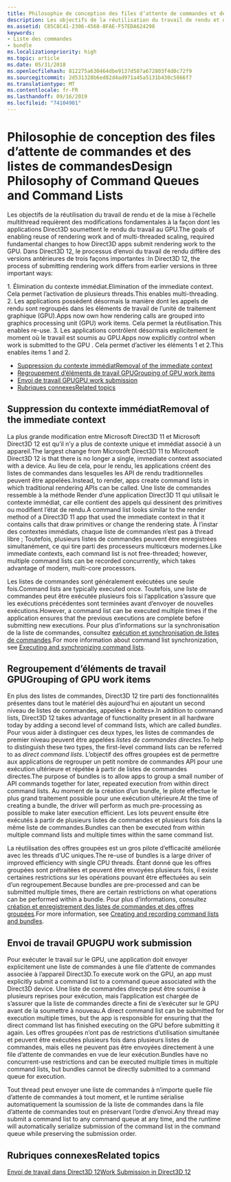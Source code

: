 ```yaml
---
title: Philosophie de conception des files d’attente de commandes et des listes de commandes
description: Les objectifs de la réutilisation du travail de rendu et de la mise à l’échelle multithread requièrent des modifications fondamentales à la façon dont les applications Direct3D soumettent le rendu du travail au GPU.
ms.assetid: C85C8C41-2306-4568-8FAE-F57EDA624298
keywords:
- Liste des commandes
- bundle
ms.localizationpriority: high
ms.topic: article
ms.date: 05/31/2018
ms.openlocfilehash: 812275a630464dbe9137d587a672803f4d0c72f9
ms.sourcegitcommit: 2d531328b6ed82d4ad971a45a5131b430c5866f7
ms.translationtype: MT
ms.contentlocale: fr-FR
ms.lasthandoff: 09/16/2019
ms.locfileid: "74104901"
---
```

# <a name="design-philosophy-of-command-queues-and-command-lists"></a><span data-ttu-id="f6f10-105">Philosophie de conception des files d’attente de commandes et des listes de commandes</span><span class="sxs-lookup"><span data-stu-id="f6f10-105">Design Philosophy of Command Queues and Command Lists</span></span>

<span data-ttu-id="f6f10-106">Les objectifs de la réutilisation du travail de rendu et de la mise à l’échelle multithread requièrent des modifications fondamentales à la façon dont les applications Direct3D soumettent le rendu du travail au GPU.</span><span class="sxs-lookup"><span data-stu-id="f6f10-106">The goals of enabling reuse of rendering work and of multi-threaded scaling, required fundamental changes to how Direct3D apps submit rendering work to the GPU.</span></span> <span data-ttu-id="f6f10-107">Dans Direct3D 12, le processus d’envoi du travail de rendu diffère des versions antérieures de trois façons importantes :</span><span class="sxs-lookup"><span data-stu-id="f6f10-107">In Direct3D 12, the process of submitting rendering work differs from earlier versions in three important ways:</span></span>

<dl> 1. <span data-ttu-id="f6f10-108">Élimination du contexte immédiat.</span><span class="sxs-lookup"><span data-stu-id="f6f10-108">Elimination of the immediate context.</span></span> <span data-ttu-id="f6f10-109">Cela permet l’activation de plusieurs threads.</span><span class="sxs-lookup"><span data-stu-id="f6f10-109">This enables multi-threading.</span></span>  
2. <span data-ttu-id="f6f10-110">Les applications possèdent désormais la manière dont les appels de rendu sont regroupés dans les éléments de travail de l’unité de traitement graphique (GPU).</span><span class="sxs-lookup"><span data-stu-id="f6f10-110">Apps now own how rendering calls are grouped into graphics processing unit (GPU) work items.</span></span> <span data-ttu-id="f6f10-111">Cela permet la réutilisation.</span><span class="sxs-lookup"><span data-stu-id="f6f10-111">This enables re-use.</span></span>  
3. <span data-ttu-id="f6f10-112">Les applications contrôlent désormais explicitement le moment où le travail est soumis au GPU.</span><span class="sxs-lookup"><span data-stu-id="f6f10-112">Apps now explicitly control when work is submitted to the GPU .</span></span> <span data-ttu-id="f6f10-113">Cela permet d’activer les éléments 1 et 2.</span><span class="sxs-lookup"><span data-stu-id="f6f10-113">This enables items 1 and 2.</span></span>  
</dl>

-   [<span data-ttu-id="f6f10-114">Suppression du contexte immédiat</span><span class="sxs-lookup"><span data-stu-id="f6f10-114">Removal of the immediate context</span></span>](#removal-of-the-immediate-context)
-   [<span data-ttu-id="f6f10-115">Regroupement d’éléments de travail GPU</span><span class="sxs-lookup"><span data-stu-id="f6f10-115">Grouping of GPU work items</span></span>](#grouping-of-gpu-work-items)
-   [<span data-ttu-id="f6f10-116">Envoi de travail GPU</span><span class="sxs-lookup"><span data-stu-id="f6f10-116">GPU work submission</span></span>](#gpu-work-submission)
-   [<span data-ttu-id="f6f10-117">Rubriques connexes</span><span class="sxs-lookup"><span data-stu-id="f6f10-117">Related topics</span></span>](#related-topics)

## <a name="removal-of-the-immediate-context"></a><span data-ttu-id="f6f10-118">Suppression du contexte immédiat</span><span class="sxs-lookup"><span data-stu-id="f6f10-118">Removal of the immediate context</span></span>

<span data-ttu-id="f6f10-119">La plus grande modification entre Microsoft Direct3D 11 et Microsoft Direct3D 12 est qu’il n’y a plus de contexte unique et immédiat associé à un appareil.</span><span class="sxs-lookup"><span data-stu-id="f6f10-119">The largest change from Microsoft Direct3D 11 to Microsoft Direct3D 12 is that there is no longer a single, immediate context associated with a device.</span></span> <span data-ttu-id="f6f10-120">Au lieu de cela, pour le rendu, les applications créent des listes de commandes dans lesquelles les API de rendu traditionnelles peuvent être appelées.</span><span class="sxs-lookup"><span data-stu-id="f6f10-120">Instead, to render, apps create command lists in which traditional rendering APIs can be called.</span></span> <span data-ttu-id="f6f10-121">Une liste de commandes ressemble à la méthode Render d’une application Direct3D 11 qui utilisait le contexte immédiat, car elle contient des appels qui dessinent des primitives ou modifient l’état de rendu.</span><span class="sxs-lookup"><span data-stu-id="f6f10-121">A command list looks similar to the render method of a Direct3D 11 app that used the immediate context in that it contains calls that draw primitives or change the rendering state.</span></span> <span data-ttu-id="f6f10-122">À l’instar des contextes immédiats, chaque liste de commandes n’est pas à thread libre ; Toutefois, plusieurs listes de commandes peuvent être enregistrées simultanément, ce qui tire parti des processeurs multicœurs modernes.</span><span class="sxs-lookup"><span data-stu-id="f6f10-122">Like immediate contexts, each command list is not free-threaded; however, multiple command lists can be recorded concurrently, which takes advantage of modern, multi-core processors.</span></span>

<span data-ttu-id="f6f10-123">Les listes de commandes sont généralement exécutées une seule fois.</span><span class="sxs-lookup"><span data-stu-id="f6f10-123">Command lists are typically executed once.</span></span> <span data-ttu-id="f6f10-124">Toutefois, une liste de commandes peut être exécutée plusieurs fois si l’application s’assure que les exécutions précédentes sont terminées avant d’envoyer de nouvelles exécutions.</span><span class="sxs-lookup"><span data-stu-id="f6f10-124">However, a command list can be executed multiple times if the application ensures that the previous executions are complete before submitting new executions.</span></span> <span data-ttu-id="f6f10-125">Pour plus d’informations sur la synchronisation de la liste de commandes, consultez [exécution et synchronisation de listes de commandes](executing-and-synchronizing-command-lists.md).</span><span class="sxs-lookup"><span data-stu-id="f6f10-125">For more information about command list synchronization, see [Executing and synchronizing command lists](executing-and-synchronizing-command-lists.md).</span></span>

## <a name="grouping-of-gpu-work-items"></a><span data-ttu-id="f6f10-126">Regroupement d’éléments de travail GPU</span><span class="sxs-lookup"><span data-stu-id="f6f10-126">Grouping of GPU work items</span></span>

<span data-ttu-id="f6f10-127">En plus des listes de commandes, Direct3D 12 tire parti des fonctionnalités présentes dans tout le matériel dès aujourd’hui en ajoutant un second niveau de listes de commandes, appelées « *bottes*».</span><span class="sxs-lookup"><span data-stu-id="f6f10-127">In addition to command lists, Direct3D 12 takes advantage of functionality present in all hardware today by adding a second level of command lists, which are called *bundles*.</span></span> <span data-ttu-id="f6f10-128">Pour vous aider à distinguer ces deux types, les listes de commandes de premier niveau peuvent être appelées *listes de commandes directes*.</span><span class="sxs-lookup"><span data-stu-id="f6f10-128">To help to distinguish these two types, the first-level command lists can be referred to as *direct command lists*.</span></span> <span data-ttu-id="f6f10-129">L’objectif des offres groupées est de permettre aux applications de regrouper un petit nombre de commandes API pour une exécution ultérieure et répétée à partir de listes de commandes directes.</span><span class="sxs-lookup"><span data-stu-id="f6f10-129">The purpose of bundles is to allow apps to group a small number of API commands together for later, repeated execution from within direct command lists.</span></span> <span data-ttu-id="f6f10-130">Au moment de la création d’un bundle, le pilote effectue le plus grand traitement possible pour une exécution ultérieure.</span><span class="sxs-lookup"><span data-stu-id="f6f10-130">At the time of creating a bundle, the driver will perform as much pre-processing as possible to make later execution efficient.</span></span> <span data-ttu-id="f6f10-131">Les lots peuvent ensuite être exécutés à partir de plusieurs listes de commandes et plusieurs fois dans la même liste de commandes.</span><span class="sxs-lookup"><span data-stu-id="f6f10-131">Bundles can then be executed from within multiple command lists and multiple times within the same command list.</span></span>

<span data-ttu-id="f6f10-132">La réutilisation des offres groupées est un gros pilote d’efficacité améliorée avec les threads d’UC uniques.</span><span class="sxs-lookup"><span data-stu-id="f6f10-132">The re-use of bundles is a large driver of improved efficiency with single CPU threads.</span></span> <span data-ttu-id="f6f10-133">Étant donné que les offres groupées sont prétraitées et peuvent être envoyées plusieurs fois, il existe certaines restrictions sur les opérations pouvant être effectuées au sein d’un regroupement.</span><span class="sxs-lookup"><span data-stu-id="f6f10-133">Because bundles are pre-processed and can be submitted multiple times, there are certain restrictions on what operations can be performed within a bundle.</span></span> <span data-ttu-id="f6f10-134">Pour plus d’informations, consultez [création et enregistrement des listes de commandes et des offres groupées](recording-command-lists-and-bundles.md).</span><span class="sxs-lookup"><span data-stu-id="f6f10-134">For more information, see [Creating and recording command lists and bundles](recording-command-lists-and-bundles.md).</span></span>

## <a name="gpu-work-submission"></a><span data-ttu-id="f6f10-135">Envoi de travail GPU</span><span class="sxs-lookup"><span data-stu-id="f6f10-135">GPU work submission</span></span>

<span data-ttu-id="f6f10-136">Pour exécuter le travail sur le GPU, une application doit envoyer explicitement une liste de commandes à une file d’attente de commandes associée à l’appareil Direct3D.</span><span class="sxs-lookup"><span data-stu-id="f6f10-136">To execute work on the GPU, an app must explicitly submit a command list to a command queue associated with the Direct3D device.</span></span> <span data-ttu-id="f6f10-137">Une liste de commandes directe peut être soumise à plusieurs reprises pour exécution, mais l’application est chargée de s’assurer que la liste de commandes directe a fini de s’exécuter sur le GPU avant de la soumettre à nouveau.</span><span class="sxs-lookup"><span data-stu-id="f6f10-137">A direct command list can be submitted for execution multiple times, but the app is responsible for ensuring that the direct command list has finished executing on the GPU before submitting it again.</span></span> <span data-ttu-id="f6f10-138">Les offres groupées n’ont pas de restrictions d’utilisation simultanée et peuvent être exécutées plusieurs fois dans plusieurs listes de commandes, mais elles ne peuvent pas être envoyées directement à une file d’attente de commandes en vue de leur exécution.</span><span class="sxs-lookup"><span data-stu-id="f6f10-138">Bundles have no concurrent-use restrictions and can be executed multiple times in multiple command lists, but bundles cannot be directly submitted to a command queue for execution.</span></span>

<span data-ttu-id="f6f10-139">Tout thread peut envoyer une liste de commandes à n’importe quelle file d’attente de commandes à tout moment, et le runtime sérialise automatiquement la soumission de la liste de commandes dans la file d’attente de commandes tout en préservant l’ordre d’envoi.</span><span class="sxs-lookup"><span data-stu-id="f6f10-139">Any thread may submit a command list to any command queue at any time, and the runtime will automatically serialize submission of the command list in the command queue while preserving the submission order.</span></span>

## <a name="related-topics"></a><span data-ttu-id="f6f10-140">Rubriques connexes</span><span class="sxs-lookup"><span data-stu-id="f6f10-140">Related topics</span></span>

<dl> <dt>

[<span data-ttu-id="f6f10-141">Envoi de travail dans Direct3D 12</span><span class="sxs-lookup"><span data-stu-id="f6f10-141">Work Submission in Direct3D 12</span></span>](command-queues-and-command-lists.md)
</dt> </dl>

 

 




